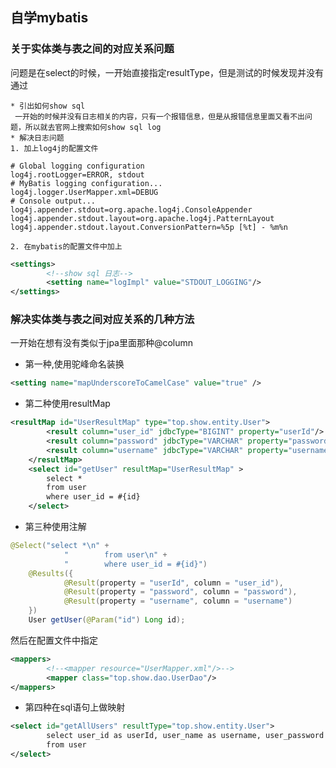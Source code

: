 ## 自学mybatis
### 关于实体类与表之间的对应关系问题
问题是在select的时候，一开始直接指定resultType，但是测试的时候发现并没有通过

    * 引出如何show sql 
     一开始的时候并没有日志相关的内容，只有一个报错信息，但是从报错信息里面又看不出问题，所以就去官网上搜索如何show sql log
    * 解决日志问题
    1. 加上log4j的配置文件
```properties
# Global logging configuration
log4j.rootLogger=ERROR, stdout
# MyBatis logging configuration...
log4j.logger.UserMapper.xml=DEBUG
# Console output...
log4j.appender.stdout=org.apache.log4j.ConsoleAppender
log4j.appender.stdout.layout=org.apache.log4j.PatternLayout
log4j.appender.stdout.layout.ConversionPattern=%5p [%t] - %m%n
```
    2. 在mybatis的配置文件中加上
```xml
<settings>
        <!--show sql 日志-->
        <setting name="logImpl" value="STDOUT_LOGGING"/>
</settings>
```
### 解决实体类与表之间对应关系的几种方法
一开始在想有没有类似于jpa里面那种@column
* 第一种,使用驼峰命名装换
```xml
<setting name="mapUnderscoreToCamelCase" value="true" />
```
* 第二种使用resultMap
```xml
<resultMap id="UserResultMap" type="top.show.entity.User">
        <result column="user_id" jdbcType="BIGINT" property="userId"/>
        <result column="password" jdbcType="VARCHAR" property="password"/>
        <result column="username" jdbcType="VARCHAR" property="username"/>
    </resultMap>
    <select id="getUser" resultMap="UserResultMap" >
        select *
        from user
        where user_id = #{id}
    </select>
```
* 第三种使用注解
```java
@Select("select *\n" +
            "        from user\n" +
            "        where user_id = #{id}")
    @Results({
            @Result(property = "userId", column = "user_id"),
            @Result(property = "password", column = "password"),
            @Result(property = "username", column = "username")
    })
    User getUser(@Param("id") Long id);
```
然后在配置文件中指定
```xml
<mappers>
        <!--<mapper resource="UserMapper.xml"/>-->
        <mapper class="top.show.dao.UserDao"/>
</mappers>
```
* 第四种在sql语句上做映射
```xml
<select id="getAllUsers" resultType="top.show.entity.User">
        select user_id as userId, user_name as username, user_password as password
        from user
</select>
```